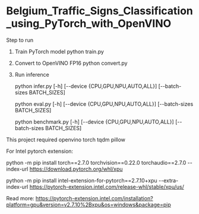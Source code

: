 # Belgium_Traffic_Signs_Classification_using_PyTorch_with_OpenVINO

Step to run

1. Train PyTorch model
python train.py

2. Convert to OpenVINO FP16
python convert.py

3. Run inference

    python infer.py  [-h] [--device {CPU,GPU,NPU,AUTO,ALL}] [--batch-sizes BATCH_SIZES]

    python eval.py  [-h] [--device {CPU,GPU,NPU,AUTO,ALL}] [--batch-sizes BATCH_SIZES]

    python benchmark.py [-h] [--device {CPU,GPU,NPU,AUTO,ALL}] [--batch-sizes BATCH_SIZES]


This project required
openvino
torch
tqdm
pillow


For Intel pytorch extension:

python -m pip install torch==2.7.0 torchvision==0.22.0 torchaudio==2.7.0 --index-url https://download.pytorch.org/whl/xpu

python -m pip install intel-extension-for-pytorch==2.7.10+xpu --extra-index-url https://pytorch-extension.intel.com/release-whl/stable/xpu/us/

Read more:
https://pytorch-extension.intel.com/installation?platform=gpu&version=v2.7.10%2Bxpu&os=windows&package=pip

